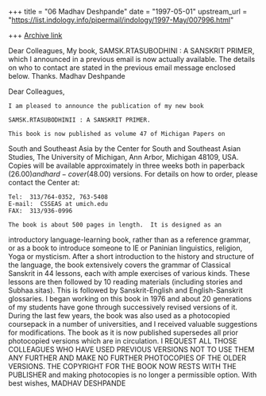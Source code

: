 +++
title = "06 Madhav Deshpande"
date = "1997-05-01"
upstream_url = "https://list.indology.info/pipermail/indology/1997-May/007996.html"

+++
[Archive link](https://list.indology.info/pipermail/indology/1997-May/007996.html)

Dear Colleagues,
	My book, SAMSK.RTASUBODHINI : A SANSKRIT PRIMER, which I announced
in a previous email is now actually available.  The details on who to
contact are stated in the previous email message enclosed below.  Thanks.
	Madhav Deshpande

Dear Colleagues,

	I am pleased to announce the publication of my new book

	SAMSK.RTASUBODHINII : A SANSKRIT PRIMER.  

	This book is now published as volume 47 of Michigan Papers on
South and Southeast Asia by the Center for South and Southeast Asian
Studies, The University of Michigan, Ann Arbor, Michigan 48109, USA. 
Copies will be available approximately in three weeks both in paperback
($26.00) and hard-cover ($48.00) versions.  For details on how to order,
please contact the Center at: 

	Tel:  313/764-0352, 763-5408
	E-mail:  CSSEAS at umich.edu
	FAX:  313/936-0996

	The book is about 500 pages in length.  It is designed as an
introductory language-learning book, rather than as a reference grammar,
or as a book to introduce someone to IE or Paninian linguistics, religion,
Yoga or mysticism.  After a short introduction to the history and
structure of the language, the book extensively covers the grammar of
Classical Sanskrit in 44 lessons, each with ample exercises of various
kinds.  These lessons are then followed by 10 reading materials (including
stories and Subhaa.sitas).  This is followed by Sanskrit-English and
English-Sanskrit glossaries.
	I began working on this book in 1976 and about 20 generations of
my students have gone through successively revised versions of it.  During
the last few years, the book was also used as a photocopied coursepack in
a number of universities, and I received valuable suggestions for
modifications.  The book as it is now published supersedes all prior
photocopied versions which are in circulation.  I REQUEST ALL THOSE
COLLEAGUES WHO HAVE USED PREVIOUS VERSIONS NOT TO USE THEM ANY FURTHER AND
MAKE NO FURTHER PHOTOCOPIES OF THE OLDER VERSIONS.  THE COPYRIGHT FOR THE
BOOK NOW RESTS WITH THE PUBLISHER and making photocopies is no longer a
permissible option.
	With best wishes,
				MADHAV DESHPANDE		






